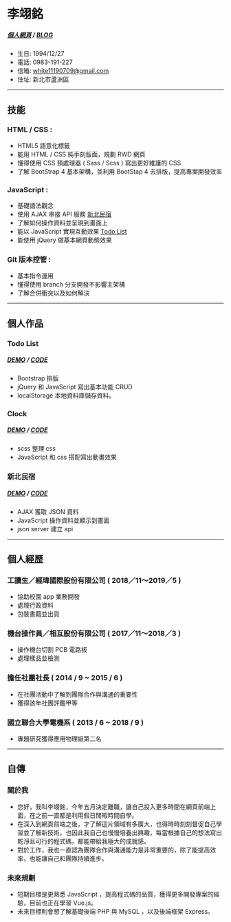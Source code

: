 # 李翊銘 
##### [個人網頁](https://white12343.github.io/leewebsite/) / [BLOG](https://medium.com/lees-前端筆記)
- 生日: 1994/12/27
- 電話: 0983-191-227
- 信箱: white11190709@gmail.com
- 住址: 新北市蘆洲區
* * *
## 技能
### HTML / CSS : 
- HTML5 語意化標籤
- 能用 HTML / CSS 純手刻版面，規劃 RWD 網頁
- 懂得使用 CSS 預處理器 ( Sass / Scss ) 寫出更好維護的 CSS
- 了解 BootStrap 4 基本架構，並利用 BootStap 4 去排版，提高專案開發效率
### JavaScript : 
- 基礎語法觀念
- 使用 AJAX 串接 API 服務 [新北民宿](https://white12343.github.io/hotel-ajax/) 
- 了解如何操作資料並呈現到畫面上
- 能以 JavaScript 實現互動效果 [Todo List](https://white12343.github.io/todo-list/)
- 能使用 jQuery 做基本網頁動態效果
### Git 版本控管 : 
- 基本指令運用
- 懂得使用 branch 分支開發不影響主架構
- 了解合併衝突以及如何解決
* * *
## 個人作品
### Todo List
##### [DEMO](https://white12343.github.io/todo-list/) / [CODE](https://codepen.io/Lee0709/pen/GRKEbaL)
- Bootstrap 排版
- jQuery 和 JavaScript 寫出基本功能 CRUD
- localStorage 本地資料庫儲存資料。
### Clock
##### [DEMO](https://white12343.github.io/clock/) / [CODE](https://codepen.io/Lee0709/pen/gOYLLPE) 
- scss 整理 css 
- JavaScript 和 css 搭配寫出動畫效果
### 新北民宿
##### [DEMO](https://white12343.github.io/hotel-ajax/) / [CODE](https://github.com/White12343/hotel-ajax) 
- AJAX 獲取 JSON 資料
- JavaScript 操作資料並顯示到畫面 
- json server 建立 api
* * *
## 個人經歷
### 工讀生／經瑋國際股份有限公司 ( 2018／11～2019／5 )
- 協助校園 app 業務開發
- 處理行政資料
- 包裝書籍並出貨
### 機台操作員／相互股份有限公司 ( 2017／11～2018／3 )
- 操作機台切割 PCB 電路板
- 處理樣品並檢測
### 擔任社團社長 ( 2014 / 9 ~ 2015 / 6 )
- 在社團活動中了解到團隊合作與溝通的重要性
- 獲得該年社團評鑑甲等
### 國立聯合大學電機系 ( 2013 / 6 ~ 2018 / 9 )
- 專題研究獲得應用物理組第二名
* * *
## 自傳
### 關於我
- 您好，我叫李翊銘，今年五月決定離職，讓自己投入更多時間在網頁前端上面，在之前一直都是利用假日閒暇時間自學。
- 在深入到網頁前端之後，才了解這片領域有多廣大，也得時時刻刻督促自己學習並了解新技術，也因此我自己也慢慢培養出興趣，每當根據自己的想法寫出乾淨且可行的程式碼，都能帶給我極大的成就感。
- 對於工作，我也一直認為團隊合作與溝通能力是非常重要的，除了能提高效率，也能讓自己和團隊持續進步。
### 未來規劃
- 短期目標是更熟悉 JavaScript ，提高程式碼的品質，獲得更多開發專案的經驗，目前也正在學習 Vue.js。
- 未來目標則會想了解基礎後端 PHP 與 MySQL ，以及後端框架 Express。 
